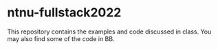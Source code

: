 # ntnu-fullstack2022
This repository contains the examples and code discussed in class. You may also find some of the code in BB.
